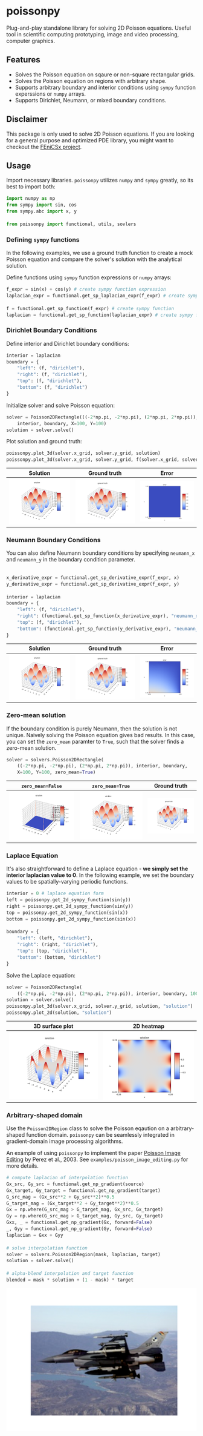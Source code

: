 # poissonpy
Plug-and-play standalone library for solving 2D Poisson equations. Useful tool in scientific computing prototyping, image and video processing, computer graphics.

## Features
- Solves the Poisson equation on sqaure or non-square rectangular grids.
- Solves the Poisson equation on regions with arbitrary shape.
- Supports arbitrary boundary and interior conditions using `sympy` function experssions or `numpy` arrays.
- Supports Dirichlet, Neumann, or mixed boundary conditions.

## Disclaimer
This package is only used to solve 2D Poisson equations. If you are looking for a general purpose and optimized PDE library, you might want to checkout the [FEniCSx project](https://fenicsproject.org/index.html).

## Usage 
Import necessary libraries. `poissonpy` utilizes `numpy` and `sympy` greatly, so its best to import both:

```python
import numpy as np
from sympy import sin, cos
from sympy.abc import x, y

from poissonpy import functional, utils, sovlers
```

### Defining `sympy` functions
In the following examples, we use a ground truth function to create a mock Poisson equation and compare the solver's solution with the analytical solution. 
   
Define functions using `sympy` function expressions or `numpy` arrays:

```python
f_expr = sin(x) + cos(y) # create sympy function expression
laplacian_expr = functional.get_sp_laplacian_expr(f_expr) # create sympy laplacian function expression

f = functional.get_sp_function(f_expr) # create sympy function
laplacian = functional.get_sp_function(laplacian_expr) # create sympy function
```

### Dirichlet Boundary Conditions
Define interior and Dirichlet boundary conditions:

```python
interior = laplacian
boundary = {
    "left": (f, "dirichlet"),
    "right": (f, "dirichlet"),
    "top": (f, "dirichlet"),
    "bottom": (f, "dirichlet")
}
```

Initialize solver and solve Poisson equation:

```python
solver = Poisson2DRectangle(((-2*np.pi, -2*np.pi), (2*np.pi, 2*np.pi)), 
    interior, boundary, X=100, Y=100)
solution = solver.solve()
```

Plot solution and ground truth:
```python
poissonpy.plot_3d(solver.x_grid, solver.y_grid, solution)
poissonpy.plot_3d(solver.x_grid, solver.y_grid, f(solver.x_grid, solver.y_grid))
```

|Solution|Ground truth|Error|
|--|--|--|
|![](data/sol_dirichlet.png)|![](data/gt_dirichlet.png)|![](data/err_dirichlet.png)|

### Neumann Boundary Conditions
You can also define Neumann boundary conditions by specifying `neumann_x` and `neumann_y` in the boundary condition parameter.

```python

x_derivative_expr = functional.get_sp_derivative_expr(f_expr, x)
y_derivative_expr = functional.get_sp_derivative_expr(f_expr, y)

interior = laplacian
boundary = {
    "left": (f, "dirichlet"),
    "right": (functional.get_sp_function(x_derivative_expr), "neumann_x"),
    "top": (f, "dirichlet"),
    "bottom": (functional.get_sp_function(y_derivative_expr), "neumann_y")
}
```

|Solution|Ground truth|Error|
|--|--|--|
|![](data/sol_neumann.png)|![](data/gt_neumann.png)|![](data/err_neumann.png)|

### Zero-mean solution
If the boundary condition is purely Neumann, then the solution is not unique. Naively solving the Poisson equation gives bad results. In this case, you can set the `zero_mean` paramter to `True`, such that the solver finds a zero-mean solution. 

```python
solver = solvers.Poisson2DRectangle(
    ((-2*np.pi, -2*np.pi), (2*np.pi, 2*np.pi)), interior, boundary, 
    X=100, Y=100, zero_mean=True)
```

|`zero_mean=False`|`zero_mean=True`|Ground truth|
|--|--|--|
|![](data/zero_mean_false.png)|![](data/zero_mean_true.png)|![](data/gt_neumann.png)|

### Laplace Equation
It's also straightforward to define a Laplace equation - **we simply set the interior laplacian value to 0**. In the following example, we set the boundary values to be spatially-varying periodic functions.

```python
interior = 0 # laplace equation form
left = poissonpy.get_2d_sympy_function(sin(y))
right = poissonpy.get_2d_sympy_function(sin(y))
top = poissonpy.get_2d_sympy_function(sin(x))
bottom = poissonpy.get_2d_sympy_function(sin(x))

boundary = {
    "left": (left, "dirichlet"),
    "right": (right, "dirichlet"),
    "top": (top, "dirichlet"),
    "bottom": (bottom, "dirichlet")
}
```

Solve the Laplace equation:

```python
solver = Poisson2DRectangle(
    ((-2*np.pi, -2*np.pi), (2*np.pi, 2*np.pi)), interior, boundary, 100, 100)
solution = solver.solve()
poissonpy.plot_3d(solver.x_grid, solver.y_grid, solution, "solution")
poissonpy.plot_2d(solution, "solution")
```

|3D surface plot|2D heatmap|
|--|--|
|![](data/laplace_sol_3d.png)|![](data/laplace_sol_2d.png)|

### Arbitrary-shaped domain
Use the `Poisson2DRegion` class to solve the Poisson eqaution on a arbitrary-shaped function domain. `poissonpy` can be seamlessly integrated in gradient-domain image processing algorithms.
   
An example of using `poissonpy` to implement the paper [Poisson Image Editing](https://www.cs.jhu.edu/~misha/Fall07/Papers/Perez03.pdf) by Perez et al., 2003. See `examples/poisson_image_editing.py` for more details. 

```python
# compute laplacian of interpolation function
Gx_src, Gy_src = functional.get_np_gradient(source)
Gx_target, Gy_target = functional.get_np_gradient(target)
G_src_mag = (Gx_src**2 + Gy_src**2)**0.5
G_target_mag = (Gx_target**2 + Gy_target**2)**0.5
Gx = np.where(G_src_mag > G_target_mag, Gx_src, Gx_target)
Gy = np.where(G_src_mag > G_target_mag, Gy_src, Gy_target)
Gxx, _ = functional.get_np_gradient(Gx, forward=False)
_, Gyy = functional.get_np_gradient(Gy, forward=False)
laplacian = Gxx + Gyy
    
# solve interpolation function
solver = solvers.Poisson2DRegion(mask, laplacian, target)
solution = solver.solve()

# alpha-blend interpolation and target function
blended = mask * solution + (1 - mask) * target
```

<p align="center">
    <img src="data/poisson_image_editing/result.png" width=600>
</p>
